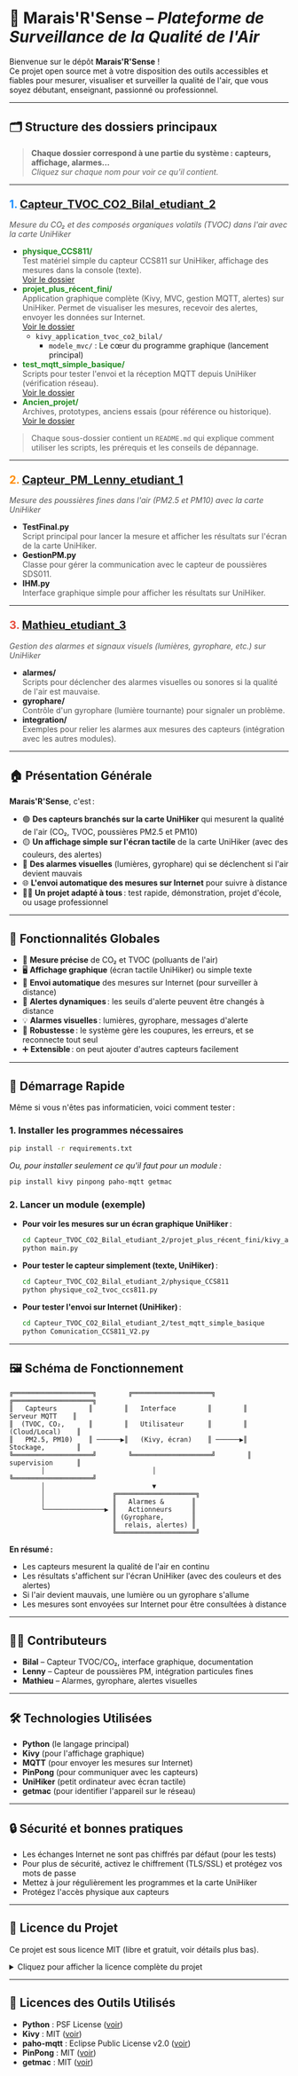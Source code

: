 <!--
Améliorations visuelles : titres plus grands, encadrés, couleurs (Markdown), icônes, séparation nette.
-->

# 🌈 **Marais'R'Sense** – *Plateforme de Surveillance de la Qualité de l'Air*

Bienvenue sur le dépôt **Marais'R'Sense** !  
Ce projet open source met à votre disposition des outils accessibles et fiables pour mesurer, visualiser et surveiller la qualité de l'air, que vous soyez débutant, enseignant, passionné ou professionnel.

---

## 🗂️ **Structure des dossiers principaux**

> **Chaque dossier correspond à une partie du système : capteurs, affichage, alarmes…**  
> *Cliquez sur chaque nom pour voir ce qu'il contient.*

---

### <span style="font-size:1.2em; color:#1e90ff;">1. [Capteur_TVOC_CO2_Bilal_etudiant_2](./Capteur_TVOC_CO2_Bilal_etudiant_2)</span>  
*<span style="color:#555;">Mesure du CO₂ et des composés organiques volatils (TVOC) dans l'air avec la carte UniHiker</span>*

- <span style="color:#228B22;">**physique_CCS811/**</span>  
  <span style="color:#555;">Test matériel simple du capteur CCS811 sur UniHiker, affichage des mesures dans la console (texte).</span>  
  [Voir le dossier](./Capteur_TVOC_CO2_Bilal_etudiant_2/physique_CCS811)
- <span style="color:#228B22;">**projet_plus_récent_fini/**</span>  
  <span style="color:#555;">Application graphique complète (Kivy, MVC, gestion MQTT, alertes) sur UniHiker. Permet de visualiser les mesures, recevoir des alertes, envoyer les données sur Internet.</span>  
  [Voir le dossier](./Capteur_TVOC_CO2_Bilal_etudiant_2/projet_plus_récent_fini)
    - `kivy_application_tvoc_co2_bilal/`
        - `modele_mvc/` : Le cœur du programme graphique (lancement principal)
- <span style="color:#228B22;">**test_mqtt_simple_basique/**</span>  
  <span style="color:#555;">Scripts pour tester l'envoi et la réception MQTT depuis UniHiker (vérification réseau).</span>  
  [Voir le dossier](./Capteur_TVOC_CO2_Bilal_etudiant_2/test_mqtt_simple_basique)
- <span style="color:#228B22;">**Ancien_projet/**</span>  
  <span style="color:#555;">Archives, prototypes, anciens essais (pour référence ou historique).</span>  
  [Voir le dossier](./Capteur_TVOC_CO2_Bilal_etudiant_2/Ancien_projet)

> Chaque sous-dossier contient un `README.md` qui explique comment utiliser les scripts, les prérequis et les conseils de dépannage.

---

### <span style="font-size:1.2em; color:#ff8c00;">2. [Capteur_PM_Lenny_etudiant_1](./Capteur_PM_Lenny_etudiant_1)</span>  
*<span style="color:#555;">Mesure des poussières fines dans l'air (PM2.5 et PM10) avec la carte UniHiker</span>*

- **TestFinal.py**  
  <span style="color:#555;">Script principal pour lancer la mesure et afficher les résultats sur l'écran de la carte UniHiker.</span>
- **GestionPM.py**  
  <span style="color:#555;">Classe pour gérer la communication avec le capteur de poussières SDS011.</span>
- **IHM.py**  
  <span style="color:#555;">Interface graphique simple pour afficher les résultats sur UniHiker.</span>

---

### <span style="font-size:1.2em; color:#e74c3c;">3. [Mathieu_etudiant_3](./Mathieu_etudiant_3)</span>  
*<span style="color:#555;">Gestion des alarmes et signaux visuels (lumières, gyrophare, etc.) sur UniHiker</span>*

- **alarmes/**  
  <span style="color:#555;">Scripts pour déclencher des alarmes visuelles ou sonores si la qualité de l'air est mauvaise.</span>
- **gyrophare/**  
  <span style="color:#555;">Contrôle d'un gyrophare (lumière tournante) pour signaler un problème.</span>
- **integration/**  
  <span style="color:#555;">Exemples pour relier les alarmes aux mesures des capteurs (intégration avec les autres modules).</span>

---

## 🏠 **Présentation Générale**

**Marais'R'Sense**, c'est :
- 🟢 **Des capteurs branchés sur la carte UniHiker** qui mesurent la qualité de l'air (CO₂, TVOC, poussières PM2.5 et PM10)
- 🟡 **Un affichage simple sur l'écran tactile** de la carte UniHiker (avec des couleurs, des alertes)
- 🔴 **Des alarmes visuelles** (lumières, gyrophare) qui se déclenchent si l'air devient mauvais
- 🌐 **L'envoi automatique des mesures sur Internet** pour suivre à distance
- 👨‍🎓 **Un projet adapté à tous** : test rapide, démonstration, projet d'école, ou usage professionnel

---

## 🌟 **Fonctionnalités Globales**

- 🎯 **Mesure précise** de CO₂ et TVOC (polluants de l'air)
- 🖥️ **Affichage graphique** (écran tactile UniHiker) ou simple texte
- 📡 **Envoi automatique** des mesures sur Internet (pour surveiller à distance)
- 🚨 **Alertes dynamiques** : les seuils d'alerte peuvent être changés à distance
- 💡 **Alarmes visuelles** : lumières, gyrophare, messages d'alerte
- 🔄 **Robustesse** : le système gère les coupures, les erreurs, et se reconnecte tout seul
- ➕ **Extensible** : on peut ajouter d'autres capteurs facilement

---

## 🚀 **Démarrage Rapide**

Même si vous n'êtes pas informaticien, voici comment tester :

### 1. Installer les programmes nécessaires

```bash
pip install -r requirements.txt
```
*Ou, pour installer seulement ce qu'il faut pour un module :*
```bash
pip install kivy pinpong paho-mqtt getmac
```

### 2. Lancer un module (exemple)

- **Pour voir les mesures sur un écran graphique UniHiker** :
  ```bash
  cd Capteur_TVOC_CO2_Bilal_etudiant_2/projet_plus_récent_fini/kivy_application_tvoc_co2_bilal/modele_mvc
  python main.py
  ```
- **Pour tester le capteur simplement (texte, UniHiker)** :
  ```bash
  cd Capteur_TVOC_CO2_Bilal_etudiant_2/physique_CCS811
  python physique_co2_tvoc_ccs811.py
  ```
- **Pour tester l'envoi sur Internet (UniHiker)** :
  ```bash
  cd Capteur_TVOC_CO2_Bilal_etudiant_2/test_mqtt_simple_basique
  python Comunication_CCS811_V2.py
  ```

---

## 🖼️ **Schéma de Fonctionnement**

```text
╔════════════════════╗        ╔════════════════════╗        ╔════════════════════╗
║   Capteurs        ║        ║   Interface        ║        ║    Serveur MQTT    ║
║  (TVOC, CO₂,      ║        ║   Utilisateur      ║        ║   (Cloud/Local)    ║
║   PM2.5, PM10)    ║ ──────▶║   (Kivy, écran)    ║ ──────▶║   Stockage,        ║
╚════════════════════╝        ╚════════════════════╝        ║   supervision      ║
        │                           │                       ╚════════════════════╝
        │                           ▼
        │                 ╔════════════════════╗
        │                 ║   Alarmes &       ║
        └───────────────▶ ║   Actionneurs     ║
                          ║ (Gyrophare,       ║
                          ║  relais, alertes) ║
                          ╚════════════════════╝
```

**En résumé :**
- Les capteurs mesurent la qualité de l'air en continu
- Les résultats s'affichent sur l'écran UniHiker (avec des couleurs et des alertes)
- Si l'air devient mauvais, une lumière ou un gyrophare s'allume
- Les mesures sont envoyées sur Internet pour être consultées à distance

---

## 👨‍💻 **Contributeurs**

- **Bilal** – Capteur TVOC/CO₂, interface graphique, documentation
- **Lenny** – Capteur de poussières PM, intégration particules fines
- **Mathieu** – Alarmes, gyrophare, alertes visuelles

---

## 🛠️ **Technologies Utilisées**

- **Python** (le langage principal)
- **Kivy** (pour l'affichage graphique)
- **MQTT** (pour envoyer les mesures sur Internet)
- **PinPong** (pour communiquer avec les capteurs)
- **UniHiker** (petit ordinateur avec écran tactile)
- **getmac** (pour identifier l'appareil sur le réseau)

---

## 🔒 **Sécurité et bonnes pratiques**

- Les échanges Internet ne sont pas chiffrés par défaut (pour les tests)
- Pour plus de sécurité, activez le chiffrement (TLS/SSL) et protégez vos mots de passe
- Mettez à jour régulièrement les programmes et la carte UniHiker
- Protégez l'accès physique aux capteurs

---

## 📝 **Licence du Projet**

Ce projet est sous licence MIT (libre et gratuit, voir détails plus bas).

<details>
<summary>Cliquez pour afficher la licence complète du projet</summary>

```text
MIT License

Copyright (c) 2025 Bilal, Lenny, Mathieu

Permission is hereby granted, free of charge, to any person obtaining a copy
of this software and associated documentation files (the "Software"), to deal
in the Software without restriction, including without limitation the rights
to use, copy, modify, merge, publish, distribute, sublicense, and/or sell
copies of the Software, and to permit persons to whom the Software is
furnished to do so, subject to the following conditions:

The above copyright notice and this permission notice shall be included in all
copies or substantial portions of the Software.

THE SOFTWARE IS PROVIDED "AS IS", WITHOUT WARRANTY OF ANY KIND, EXPRESS OR
IMPLIED, INCLUDING BUT NOT LIMITED TO THE WARRANTIES OF MERCHANTABILITY,
FITNESS FOR A PARTICULAR PURPOSE AND NONINFRINGEMENT. IN NO EVENT SHALL THE
AUTHORS OR COPYRIGHT HOLDERS BE LIABLE FOR ANY CLAIM, DAMAGES OR OTHER
LIABILITY, WHETHER IN AN ACTION OF CONTRACT, TORT OR OTHERWISE, ARISING FROM,
OUT OF OR IN CONNECTION WITH THE SOFTWARE OR THE USE OR OTHER DEALINGS IN THE
SOFTWARE.

Additional permissions and limitations:
- You are encouraged to cite the authors when reusing or modifying this code.
- This software is provided for educational and research purposes. Commercial use is permitted under the MIT license, but the authors disclaim any responsibility for misuse.
- If you redistribute or modify the software, please indicate the changes made.
```
</details>

---

## 📄 **Licences des Outils Utilisés**

- **Python** : PSF License ([voir](https://docs.python.org/3/license.html))
- **Kivy** : MIT ([voir](https://github.com/kivy/kivy/blob/master/LICENSE))
- **paho-mqtt** : Eclipse Public License v2.0 ([voir](https://www.eclipse.org/legal/epl-2.0/))
- **PinPong** : MIT ([voir](https://github.com/DFRobot/pinpong/blob/master/LICENSE))
- **getmac** : MIT ([voir](https://github.com/ghostofgoes/getmac))
